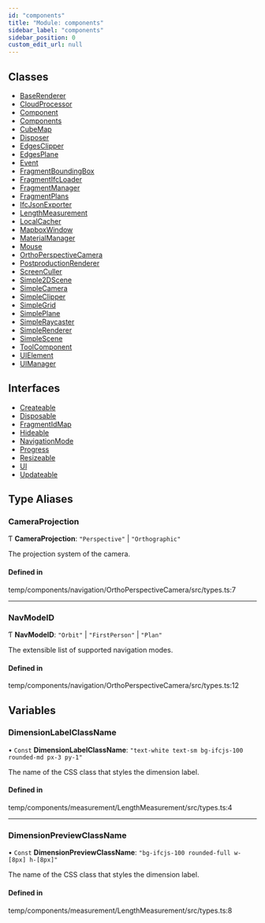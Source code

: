 ```yaml
---
id: "components"
title: "Module: components"
sidebar_label: "components"
sidebar_position: 0
custom_edit_url: null
---
```


## Classes

- [BaseRenderer](../classes/components.BaseRenderer.md)
- [CloudProcessor](../classes/components.CloudProcessor.md)
- [Component](../classes/components.Component.md)
- [Components](../classes/components.Components.md)
- [CubeMap](../classes/components.CubeMap.md)
- [Disposer](../classes/components.Disposer.md)
- [EdgesClipper](../classes/components.EdgesClipper.md)
- [EdgesPlane](../classes/components.EdgesPlane.md)
- [Event](../classes/components.Event.md)
- [FragmentBoundingBox](../classes/components.FragmentBoundingBox.md)
- [FragmentIfcLoader](../classes/components.FragmentIfcLoader.md)
- [FragmentManager](../classes/components.FragmentManager.md)
- [FragmentPlans](../classes/components.FragmentPlans.md)
- [IfcJsonExporter](../classes/components.IfcJsonExporter.md)
- [LengthMeasurement](../classes/components.LengthMeasurement.md)
- [LocalCacher](../classes/components.LocalCacher.md)
- [MapboxWindow](../classes/components.MapboxWindow.md)
- [MaterialManager](../classes/components.MaterialManager.md)
- [Mouse](../classes/components.Mouse.md)
- [OrthoPerspectiveCamera](../classes/components.OrthoPerspectiveCamera.md)
- [PostproductionRenderer](../classes/components.PostproductionRenderer.md)
- [ScreenCuller](../classes/components.ScreenCuller.md)
- [Simple2DScene](../classes/components.Simple2DScene.md)
- [SimpleCamera](../classes/components.SimpleCamera.md)
- [SimpleClipper](../classes/components.SimpleClipper.md)
- [SimpleGrid](../classes/components.SimpleGrid.md)
- [SimplePlane](../classes/components.SimplePlane.md)
- [SimpleRaycaster](../classes/components.SimpleRaycaster.md)
- [SimpleRenderer](../classes/components.SimpleRenderer.md)
- [SimpleScene](../classes/components.SimpleScene.md)
- [ToolComponent](../classes/components.ToolComponent.md)
- [UIElement](../classes/components.UIElement.md)
- [UIManager](../classes/components.UIManager.md)

## Interfaces

- [Createable](../interfaces/components.Createable.md)
- [Disposable](../interfaces/components.Disposable.md)
- [FragmentIdMap](../interfaces/components.FragmentIdMap.md)
- [Hideable](../interfaces/components.Hideable.md)
- [NavigationMode](../interfaces/components.NavigationMode.md)
- [Progress](../interfaces/components.Progress.md)
- [Resizeable](../interfaces/components.Resizeable.md)
- [UI](../interfaces/components.UI.md)
- [Updateable](../interfaces/components.Updateable.md)

## Type Aliases

### CameraProjection

Ƭ **CameraProjection**: ``"Perspective"`` \| ``"Orthographic"``

The projection system of the camera.

#### Defined in

temp/components/navigation/OrthoPerspectiveCamera/src/types.ts:7

___

### NavModeID

Ƭ **NavModeID**: ``"Orbit"`` \| ``"FirstPerson"`` \| ``"Plan"``

The extensible list of supported navigation modes.

#### Defined in

temp/components/navigation/OrthoPerspectiveCamera/src/types.ts:12

## Variables

### DimensionLabelClassName

• `Const` **DimensionLabelClassName**: ``"text-white text-sm bg-ifcjs-100 rounded-md px-3 py-1"``

The name of the CSS class that styles the dimension label.

#### Defined in

temp/components/measurement/LengthMeasurement/src/types.ts:4

___

### DimensionPreviewClassName

• `Const` **DimensionPreviewClassName**: ``"bg-ifcjs-100 rounded-full w-[8px] h-[8px]"``

The name of the CSS class that styles the dimension label.

#### Defined in

temp/components/measurement/LengthMeasurement/src/types.ts:8
